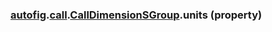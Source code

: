 ### [autofig](autofig.md).[call](autofig.call.md).[CallDimensionSGroup](autofig.call.CallDimensionSGroup.md).units (property)




        

